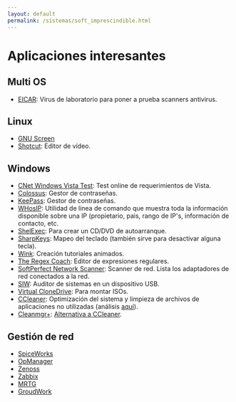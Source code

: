 ```yaml
---
layout: default
permalink: /sistemas/soft_imprescindible.html
---
```


# Aplicaciones interesantes

## Multi OS

*  [EICAR](http://www.eicar.org/): Virus de laboratorio para poner a prueba scanners antivirus.

## Linux

*  [GNU Screen](http://phenobarbital.wordpress.com/2013/02/18/linux-usando-gnu-screen/)
*  [Shotcut](https://www.shotcut.org/): Editor de vídeo.

## Windows
*  [CNet Windows Vista Test](http://reviews.cnet.com/4520-3672_7-6671810-1.html): Test online de requerimientos de Vista.
*  [Colossus](http://www.alanit.com/programas/colossus.php): Gestor de contraseñas.
*  [KeePass](http://keepass.info/): Gestor de contraseñas.
*  [WHosIP](http://www.nirsoft.net/utils/whosip.html): Utilidad de linea de comando que muestra toda la información disponible sobre una IP (propietario, pais, rango de IP's, información de contacto, etc.
*  [ShelExec](http://www.naughter.com/shelexec.html): Para crear un CD/DVD de autoarranque.
*  [SharpKeys](http://www.randyrants.com/sharpkeys/): Mapeo del teclado (también sirve para desactivar alguna tecla).
*  [Wink](http://www.debugmode.com/wink/): Creación tutoriales animados.
*  [The Regex Coach](http://weitz.de/regex-coach/#license): Editor de expresiones regulares.
*  [SoftPerfect Network Scanner](http://www.softperfect.com/products/networkscanner/): Scanner de red. Lista los adaptadores de red conectados a la red.
*  [SIW](http://www.kriptopolis.org/auditor-de-sistemas-windows-en-usb): Auditor de sistemas en un dispositivo USB.
*  [Virtual CloneDrive](http://www.slysoft.com/es/virtual-clonedrive.html): Para montar ISOs.
*  [CCleaner](http://download.cnet.com/CCleaner/): Optimización del sistema y limpieza de archivos de aplicaciones no utilizadas (análisis [aquí](http://www.informatica-hoy.com.ar/optimizacion-mantenimiento-pc/CCleaner-optimiza-PC.php)).
*  [Cleanmgr+](https://www.getclone.app/ms-apps/cleanmgrplus): [Alternativa a CCleaner](https://www.softzone.es/2019/02/09/cleanmgr-alternativa-ccleaner-windows-10/).

## Gestión de red

*  [SpiceWorks](http://www.spiceworks.com)
*  [OpManager](http://opmanager.com.es/)
*  [Zenoss](http://www.zenoss.com/)
*  [Zabbix](http://www.zabbix.org/)
*  [MRTG](http://oss.oetiker.ch/mrtg/)
*  [GroudWork](http://www.groundworkopensource.com/products/landing_rrdtool)
